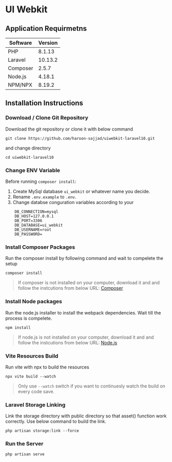 # UI Webkit

## Application Requirmetns

| Software | Version |
| -------- | ------- |
| PHP      | 8.1.13  |
| Laravel  | 10.13.2 |
| Composer | 2.5.7   |
| Node.js  | 4.18.1  |
| NPM/NPX  | 8.19.2  |

## Installation Instructions

### Download / Clone Git Repository

Download the git repository or clone it with below command

`git clone https://github.com/haroon-sajjad/uiwebkit-laravel10.git`

and change directory 

`cd uiwebkit-laravel10`

### Change ENV Variable

Before running `composer install`:

1. Create MySql database `ui_webkit` or whatever name you decide.
2. Rename `.env.example` to `.env`.
3. Change databse conguration variables according to your

```
    DB_CONNECTION=mysql
    DB_HOST=127.0.0.1
    DB_PORT=3306
    DB_DATABASE=ui_webkit
    DB_USERNAME=root
    DB_PASSWORD=
```

### Install Composer Packages

Run the composer install by following command and wait to compelete the setup

`composer install`

> If composer is not installed on your computer, download it and and follow the instcutions from below URL:
> [Composer](https://getcomposer.org/)

### Install Node packages

Run the node.js installer to install the webpack dependencies. Wait till the process is compelete.

`npm install`

> If node.js is not installed on your computer, download it and and follow the instcutions from below URL:
> [Node.js](https://nodejs.org/)

### Vite Resources Build

Run vite with npx to build the resources

`npx vite build --watch`

> Only use `--watch` switch if you want to continuesly watch the build on every code save.



### Laravel Storage Linking

Link the storage directory with public directory so that asset() function work correctly. Use below command to build the link.

`php artisan storage:link --force`

### Run the Server

```php artisan serve```

